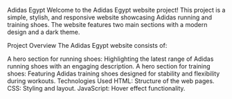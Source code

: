 Adidas Egypt
Welcome to the Adidas Egypt website project! This project is a simple, stylish, and responsive website showcasing Adidas running and training shoes. The website features two main sections with a modern design and a dark theme.

Project Overview
The Adidas Egypt website consists of:

A hero section for running shoes: Highlighting the latest range of Adidas running shoes with an engaging description.
A hero section for training shoes: Featuring Adidas training shoes designed for stability and flexibility during workouts.
Technologies Used
HTML: Structure of the web pages.
CSS: Styling and layout.
JavaScript: Hover effect functionality.
